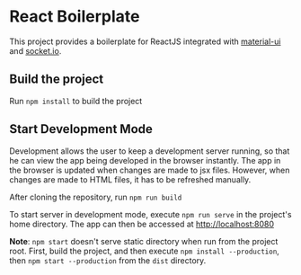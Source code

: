 # React Boilerplate
This project provides a boilerplate for ReactJS integrated with [material-ui](http://www.material-ui.com) and [socket.io](http://socket.io/).

## Build the project
Run ```npm install``` to build the project

## Start Development Mode
Development allows the user to keep a development server running, so that he can view the app being developed in the browser instantly. The app in the browser is updated when changes are made to jsx files. However, when changes are made to HTML files, it has to be refreshed manually.

After cloning the repository, run ```npm run build```

To start server in development mode, execute ```npm run serve``` in the project's home directory. The app can then be accessed at [http://localhost:8080](http://localhost:8080)

__Note__: ```npm start``` doesn't serve static directory when run from the project root. First, build the project, and then execute ```npm install --production```, then ```npm start --production``` from the ```dist``` directory.
